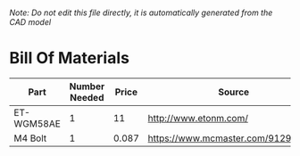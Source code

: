 ###### Note: Do not edit this file directly, it is automatically generated from the CAD model 
# Bill Of Materials 
 |Part|Number Needed|Price|Source| 
 |----|----------|-----|-----|
|ET-WGM58AE|1|11|http://www.etonm.com/|
|M4 Bolt|1|0.087|https://www.mcmaster.com/91290a144|
